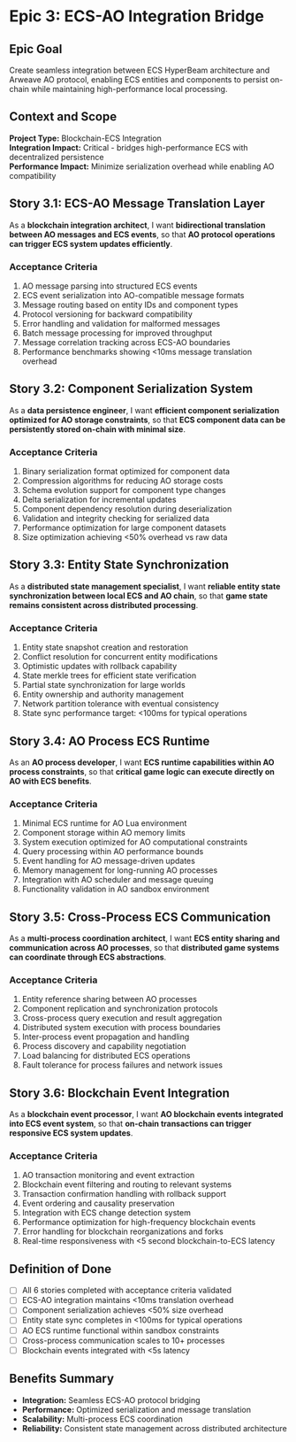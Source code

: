 # Epic 3: ECS-AO Integration Bridge

## Epic Goal
Create seamless integration between ECS HyperBeam architecture and Arweave AO protocol, enabling ECS entities and components to persist on-chain while maintaining high-performance local processing.

## Context and Scope
**Project Type:** Blockchain-ECS Integration  
**Integration Impact:** Critical - bridges high-performance ECS with decentralized persistence  
**Performance Impact:** Minimize serialization overhead while enabling AO compatibility

## Story 3.1: ECS-AO Message Translation Layer
As a **blockchain integration architect**,
I want **bidirectional translation between AO messages and ECS events**,
so that **AO protocol operations can trigger ECS system updates efficiently**.

### Acceptance Criteria
1. AO message parsing into structured ECS events
2. ECS event serialization into AO-compatible message formats
3. Message routing based on entity IDs and component types
4. Protocol versioning for backward compatibility
5. Error handling and validation for malformed messages
6. Batch message processing for improved throughput
7. Message correlation tracking across ECS-AO boundaries
8. Performance benchmarks showing <10ms message translation overhead

## Story 3.2: Component Serialization System
As a **data persistence engineer**,
I want **efficient component serialization optimized for AO storage constraints**,
so that **ECS component data can be persistently stored on-chain with minimal size**.

### Acceptance Criteria
1. Binary serialization format optimized for component data
2. Compression algorithms for reducing AO storage costs
3. Schema evolution support for component type changes
4. Delta serialization for incremental updates
5. Component dependency resolution during deserialization
6. Validation and integrity checking for serialized data
7. Performance optimization for large component datasets
8. Size optimization achieving <50% overhead vs raw data

## Story 3.3: Entity State Synchronization
As a **distributed state management specialist**,
I want **reliable entity state synchronization between local ECS and AO chain**,
so that **game state remains consistent across distributed processing**.

### Acceptance Criteria
1. Entity state snapshot creation and restoration
2. Conflict resolution for concurrent entity modifications
3. Optimistic updates with rollback capability
4. State merkle trees for efficient state verification
5. Partial state synchronization for large worlds
6. Entity ownership and authority management
7. Network partition tolerance with eventual consistency
8. State sync performance target: <100ms for typical operations

## Story 3.4: AO Process ECS Runtime
As an **AO process developer**,
I want **ECS runtime capabilities within AO process constraints**,
so that **critical game logic can execute directly on AO with ECS benefits**.

### Acceptance Criteria
1. Minimal ECS runtime for AO Lua environment
2. Component storage within AO memory limits
3. System execution optimized for AO computational constraints
4. Query processing within AO performance bounds
5. Event handling for AO message-driven updates
6. Memory management for long-running AO processes
7. Integration with AO scheduler and message queuing
8. Functionality validation in AO sandbox environment

## Story 3.5: Cross-Process ECS Communication
As a **multi-process coordination architect**,
I want **ECS entity sharing and communication across AO processes**,
so that **distributed game systems can coordinate through ECS abstractions**.

### Acceptance Criteria
1. Entity reference sharing between AO processes
2. Component replication and synchronization protocols
3. Cross-process query execution and result aggregation
4. Distributed system execution with process boundaries
5. Inter-process event propagation and handling
6. Process discovery and capability negotiation
7. Load balancing for distributed ECS operations
8. Fault tolerance for process failures and network issues

## Story 3.6: Blockchain Event Integration
As a **blockchain event processor**,
I want **AO blockchain events integrated into ECS event system**,
so that **on-chain transactions can trigger responsive ECS system updates**.

### Acceptance Criteria
1. AO transaction monitoring and event extraction
2. Blockchain event filtering and routing to relevant systems
3. Transaction confirmation handling with rollback support
4. Event ordering and causality preservation
5. Integration with ECS change detection system
6. Performance optimization for high-frequency blockchain events
7. Error handling for blockchain reorganizations and forks
8. Real-time responsiveness with <5 second blockchain-to-ECS latency

## Definition of Done
- [ ] All 6 stories completed with acceptance criteria validated
- [ ] ECS-AO integration maintains <10ms translation overhead
- [ ] Component serialization achieves <50% size overhead
- [ ] Entity state sync completes in <100ms for typical operations
- [ ] AO ECS runtime functional within sandbox constraints
- [ ] Cross-process communication scales to 10+ processes
- [ ] Blockchain events integrated with <5s latency

## Benefits Summary
- **Integration:** Seamless ECS-AO protocol bridging
- **Performance:** Optimized serialization and message translation
- **Scalability:** Multi-process ECS coordination
- **Reliability:** Consistent state management across distributed architecture